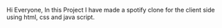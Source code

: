 Hi Everyone, In this Project I have made a spotify clone for the client side using html, css and java script.
